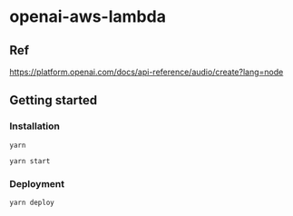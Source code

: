# openai-aws-lambda

## Ref

https://platform.openai.com/docs/api-reference/audio/create?lang=node

## Getting started

### Installation

```
yarn
```

```
yarn start
```

### Deployment

```
yarn deploy
```
